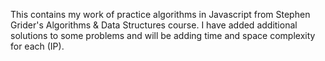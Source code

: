 This contains my work of practice algorithms in Javascript from Stephen Grider's Algorithms & Data Structures course. I have added additional solutions to some problems and will be adding time and space complexity for each (IP).

